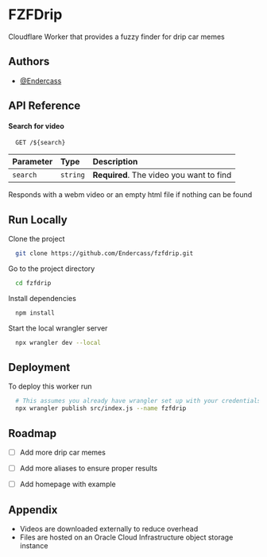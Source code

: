 # FZFDrip

Cloudflare Worker that provides a fuzzy finder for drip car memes

## Authors

- [@Endercass](https://www.github.com/Endercass)

## API Reference

#### Search for video

```http
  GET /${search}
```

| Parameter | Type     | Description                              |
| :-------- | :------- | :--------------------------------------- |
| `search`  | `string` | **Required**. The video you want to find |

Responds with a webm video or an empty html file if nothing can be found

## Run Locally

Clone the project

```bash
  git clone https://github.com/Endercass/fzfdrip.git
```

Go to the project directory

```bash
  cd fzfdrip
```

Install dependencies

```bash
  npm install
```

Start the local wrangler server

```bash
  npx wrangler dev --local
```

## Deployment

To deploy this worker run

```bash
  # This assumes you already have wrangler set up with your credentials
  npx wrangler publish src/index.js --name fzfdrip
```

## Roadmap

- [ ] Add more drip car memes

- [ ] Add more aliases to ensure proper results

- [ ] Add homepage with example

## Appendix

- Videos are downloaded externally to reduce overhead
- Files are hosted on an Oracle Cloud Infrastructure object storage instance

